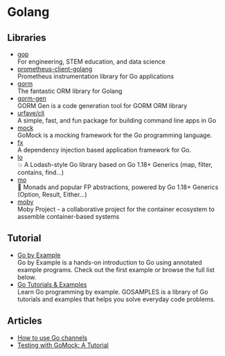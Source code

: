 # Golang

## Libraries

- [gop](https://goplus.org/)
  <br/>For engineering, STEM education, and data science
- [prometheus-client-golang](https://github.com/prometheus/client_golang)
  <br/>Prometheus instrumentation library for Go applications
- [gorm](https://gorm.io/)
  <br/>The fantastic ORM library for Golang
- [gorm-gen](https://gorm.io/gen/)
  <br/>GORM Gen is a code generation tool for GORM ORM library
- [urfave/cli](https://github.com/urfave/cli)
  <br/>A simple, fast, and fun package for building command line apps in Go
- [mock](https://github.com/uber-go/mock)
  <br/>GoMock is a mocking framework for the Go programming language.
- [fx](https://github.com/uber-go/fx)
  <br/>A dependency injection based application framework for Go.
- [lo](https://github.com/samber/lo)
  <br/>💥 A Lodash-style Go library based on Go 1.18+ Generics (map, filter, contains, find...)
- [mo](https://github.com/samber/mo)
  <br/>🦄 Monads and popular FP abstractions, powered by Go 1.18+ Generics (Option, Result, Either...)
- [moby](https://github.com/moby/moby)
  <br/>Moby Project - a collaborative project for the container ecosystem to assemble container-based systems

## Tutorial

- [Go by Example](https://gobyexample.com/)
  <br/>Go by Example is a hands-on introduction to Go using annotated example programs. Check out the first example or
  browse the full list below.
- [Go Tutorials & Examples](https://gosamples.dev/)
  <br/>Learn Go programming by example. GOSAMPLES is a library of Go tutorials and examples that helps you solve
  everyday code problems.

## Articles

- [How to use Go channels](https://blog.logrocket.com/how-use-go-channels/)
- [Testing with GoMock: A Tutorial](https://www.codecentric.de/wissens-hub/blog/gomock-tutorial)